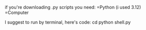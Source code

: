 if you're downloading .py scripts you need: 
=Python (i used 3.12)
=Computer 

I suggest to run by terminal, here's code:
cd <directory>
python shell.py
